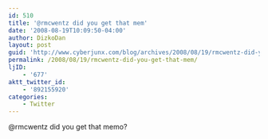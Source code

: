 ```yaml
---
id: 510
title: '@rmcwentz did you get that mem'
date: '2008-08-19T10:09:50-04:00'
author: DizkoDan
layout: post
guid: 'http://www.cyberjunx.com/blog/archives/2008/08/19/rmcwentz-did-you-get-that-mem/'
permalink: /2008/08/19/rmcwentz-did-you-get-that-mem/
ljID:
    - '677'
aktt_twitter_id:
    - '892155920'
categories:
    - Twitter
---
```


@rmcwentz did you get that memo?